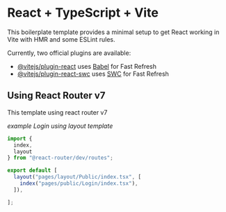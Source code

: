 # React + TypeScript + Vite

This boilerplate template provides a minimal setup to get React working in Vite with HMR and some ESLint rules.

Currently, two official plugins are available:

- [@vitejs/plugin-react](https://github.com/vitejs/vite-plugin-react/blob/main/packages/plugin-react/README.md) uses [Babel](https://babeljs.io/) for Fast Refresh
- [@vitejs/plugin-react-swc](https://github.com/vitejs/vite-plugin-react-swc) uses [SWC](https://swc.rs/) for Fast Refresh

## Using React Router v7

This template using react router v7 

*example Login using layout template*

```js
import {
  index,
  layout
} from "@react-router/dev/routes";

export default [
  layout("pages/layout/Public/index.tsx", [
    index("pages/public/Login/index.tsx"),
  ]),

]; 
```
